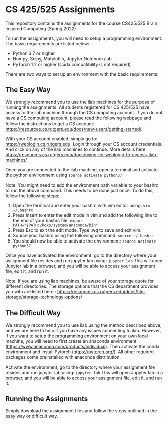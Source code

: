# CS 425/525 Assignments #
This repository contains the assignments for the course CS425/525 Brain Inspired Computing (Spring 2022). 

To run the assignments, you will need to setup a programming environment. The basic requirements are listed below:
* Python 3.7 or higher
* Numpy, Scipy, Matplotlib, Jupyter Notebook/lab
* PyTorch 1.2 or higher (Cuda compatibility is not required)


There are two ways to set up an environment with the basic requirements:

## The Easy Way ##
We strongly recommend you to use the ilab machines for the purpose of running the assignments. All students registered for CS 425/525 have access to the ilab machine through the CS computing account. If you do not have a CS computing account, please read the following webpage and follow the instructions to get a CS account: https://resources.cs.rutgers.edu/docs/new-users/getting-started/. 

With your CS account enabled, simply go to: https://weblogin.cs.rutgers.edu. Login through your CS account credentials. And click on any of the ilab machines to continue. 
More details here: https://resources.cs.rutgers.edu/docs/using-cs-weblogin-to-access-ilab-machines/

Once you are connected to the ilab machine, open a terminal and activate the python environment using ```source activate python37```

Note: You might need to add the environment path variable to your bashrc to run the above command. This needs to be done just once. To do this, follow the following steps:
1. Open the terminal and enter your bashrc with vim editor using: ```vim ~/.bashrc```
2. Press Insert to enter the edit mode in vim and add the following line to the end of your bashrc file: ```export PATH="$PATH:/koko/system/anaconda/bin"```
3. Press Esc to exit the edit mode. Type :wq to save and exit vim. 
4. Source your bashrc using the following command: ```source ~/.bashrc```
5. You should now be able to activate the environment: ```source activate python37```

Once you have activated the environment, go to the directory where your assignment file resides and run jupyter lab using: ```jupyter lab```
This will open Jupyter lab in a browser, and you will be able to access your assignment file, edit it, and run it. 

Note: If you are using ilab machines, be aware of your storage quota for different directories. The storage options that the CS department provides you with are listed here : https://resources.cs.rutgers.edu/docs/file-storage/storage-technology-options/ 

## The Difficult Way ##
We strongly recommend you to use ilab using the method described above, and we are here to help if you have any issues connecting to ilab. However, if you want to setup the programming environment on your own local machine, you will need to first create an anaconda environment (https://www.anaconda.com/products/individual). Then activate the conda environment and install Pytorch (https://pytorch.org/). All other required packages come preinstalled with anaconda distribution. 

Activate the environment, go to the directory where your assignment file resides and run jupyter lab using: ```jupyter lab```
This will open Jupyter lab in a browser, and you will be able to access your assignment file, edit it, and run it. 

## Running the Assignments ##
Simply download the assignment files and follow the steps outlined in the easy way or difficult way. 

